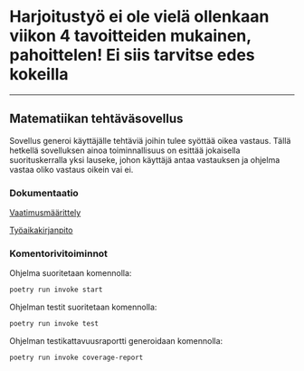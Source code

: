# **Harjoitustyö ei ole vielä ollenkaan viikon 4 tavoitteiden mukainen, pahoittelen! Ei siis tarvitse edes kokeilla**


----------------------------------------------

## Matematiikan tehtäväsovellus

Sovellus generoi käyttäjälle tehtäviä joihin tulee syöttää oikea vastaus. Tällä hetkellä sovelluksen ainoa toiminnallisuus on esittää jokaisella suorituskerralla yksi lauseke, johon käyttäjä antaa vastauksen ja ohjelma vastaa oliko vastaus oikein vai ei.

###  Dokumentaatio

[Vaatimusmäärittely](https://github.com/ilarim123/ot-harjoitustyo/blob/master/dokumentaatio/vaatimusmaarittely.md)

[Työaikakirjanpito](https://github.com/ilarim123/ot-harjoitustyo/blob/master/dokumentaatio/tuntikirjanpito.md)

### Komentorivitoiminnot

Ohjelma suoritetaan komennolla:

```bash
poetry run invoke start
```

Ohjelman testit suoritetaan komennolla:
```bash
poetry run invoke test
```

Ohjelman testikattavuusraportti generoidaan komennolla:
```bash
poetry run invoke coverage-report
```

